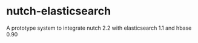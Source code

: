 nutch-elasticsearch
===================

A prototype system to integrate nutch 2.2 with elasticsearch 1.1 and hbase 0.90
